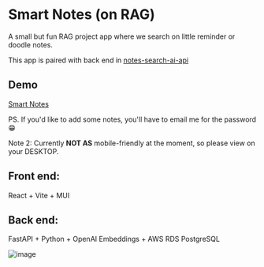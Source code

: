 # Smart Notes (on RAG)

A small but fun RAG project app where we search on little reminder or doodle notes.

This app is paired with back end in [notes-search-ai-api](https://github.com/svyoung/notes-search-ai-api)

## Demo
[Smart Notes](https://smartnotesai.netlify.app/)

PS. If you'd like to add some notes, you'll have to email me for the password 😁

Note 2: Currently **NOT AS** mobile-friendly at the moment, so please view on your DESKTOP. 

## **Front end:**
React + Vite + MUI
## **Back end:** 
FastAPI + Python + OpenAI Embeddings + AWS RDS PostgreSQL

![image](https://github.com/user-attachments/assets/beb3efbc-dfd7-4169-9cb3-5ed862e99823)
